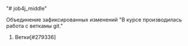 "# job4j_middle" 

Объединение зафиксированных изменений
"В курсе производилась работа с веткамы git."

1. Ветки[#279336]